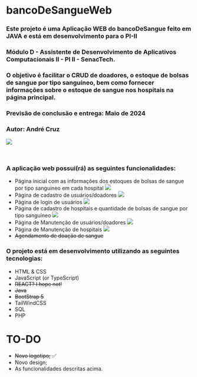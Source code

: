 # bancoDeSangueWeb

<h3>Este projeto é uma Aplicação WEB do bancoDeSangue feito em JAVA e está em desenvolvimento para o PI-II</h3>
<h3>Módulo D - Assistente de Desenvolvimento de Aplicativos Computacionais II - PI II - SenacTech.</h3>
<h3>O objetivo é facilitar o CRUD de doadores, o estoque de bolsas de sangue por tipo sanguíneo, bem como fornecer informações sobre o estoque de sangue nos hospitais na página principal.</h3>
<h3>Previsão de conclusão e entrega: Maio de 2024</h3>
<h3>Autor: André Cruz</h3>

![](https://progress-bar.dev/21/?title=Overal%20Progress)
<br>

<br>

<h3>A aplicação web possui(rá) as seguintes funcionalidades:</h3>

- Página inicial com as informações dos estoques de bolsas de sangue por tipo sanguíneo em cada hospital ![](https://progress-bar.dev/30/)
- Página de cadastro de usuários/doadores ![](https://progress-bar.dev/50/)
- Página de login de usuários ![](https://progress-bar.dev/50/)
- Página de cadastro de hospitais e quantidade de bolsas de sangue por tipo sanguíneo ![](https://progress-bar.dev/0/)
- Página de Manutenção de usuários/doadores ![](https://progress-bar.dev/0/)
- Página de Manutenção de hospitais ![](https://progress-bar.dev/0/)
- ~~Agendamento de doação de sangue~~

<h3>O projeto está em desenvolvimento utilizando as seguintes tecnologias:</h3>

- HTML & CSS
- JavaScript (or TypeScript)
- ~~REACT? I hope not!~~
- ~~Java~~
- ~~BootStrap 5~~
- TailWindCSS
- SQL
- PHP

# TO-DO
- ~~Novo logotipo;~~ :white_check_mark:
- Novo design;
- As funcionalidades descritas acima.
